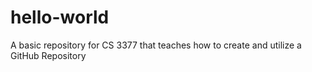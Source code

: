 # hello-world
A basic repository for CS 3377 that teaches how to create and utilize a GitHub Repository
